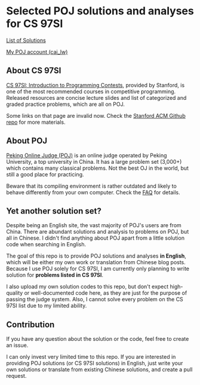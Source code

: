 # Selected POJ solutions and analyses for CS 97SI

[List of Solutions](https://cai-lw.github.io/cs-97si-solutions/)

[My POJ account (cai_lw)](http://poj.org/userstatus?user_id=cai_lw)

## About CS 97SI

[CS 97SI: Introduction to Programming Contests](http://web.stanford.edu/class/cs97si/), provided by Stanford, is one of the most recommended courses in competitive programming. Released resources are concise lecture slides and list of categorized and graded practice problems, which are all on POJ.

Some links on that page are invalid now. Check the [Stanford ACM Github repo](https://github.com/jaehyunp/stanfordacm) for more materials.

## About POJ

[Peking Online Judge (POJ)](www.poj.org) is an online judge operated by Peking University, a top university in China. It has a large problem set (3,000+) which contains many classical problems. Not the best OJ in the world, but still a good place for practicing.

Beware that its compiling environment is rather outdated and likely to behave differently from your own computer. Check the [FAQ](http://poj.org/page?id=1000) for details.

## Yet another solution set?

Despite being an English site, the vast majority of POJ's users are from China. There are abundant solutions and analysis to problems on POJ, but all in Chinese. I didn't find anything about POJ apart from a little solution code when searching in English.

The goal of this repo is to provide POJ solutions and analyses **in English**, which will be either my own work or translation from Chinese blog posts. Because I use POJ solely for CS 97SI, I am currently only planning to write solution for **problems listed in CS 97SI**.

I also upload my own solution codes to this repo, but don't expect high-quality or well-documented code here, as they are just for the purpose of passing the judge system. Also, I cannot solve every problem on the CS 97SI list due to my limited ability.

## Contribution

If you have any question about the solution or the code, feel free to create an issue.

I can only invest very limited time to this repo. If you are interested in providing POJ solutions (or CS 97SI solutions) in English, just write your own solutions or translate from existing Chinese solutions, and create a pull request.